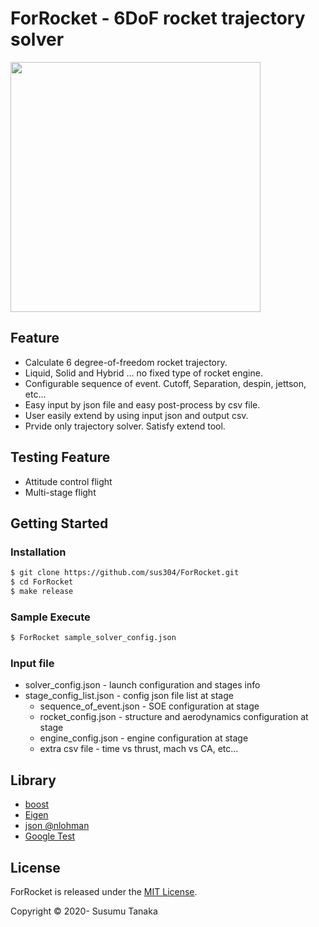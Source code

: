 # ForRocket - 6DoF rocket trajectory solver
<img src="https://user-images.githubusercontent.com/8069773/76425916-a54e6a00-63ed-11ea-8cc0-0d63b9b2cf9a.png" width="400px">

## Feature
* Calculate 6 degree-of-freedom rocket trajectory.
* Liquid, Solid and Hybrid ... no fixed type of rocket engine.
* Configurable sequence of event. Cutoff, Separation, despin, jettson, etc...
* Easy input by json file and easy post-process by csv file.
* User easily extend by using input json and output csv.
* Prvide only trajectory solver. Satisfy extend tool.

## Testing Feature
* Attitude control flight
* Multi-stage flight

## Getting Started
### Installation
```sh
$ git clone https://github.com/sus304/ForRocket.git
$ cd ForRocket
$ make release
```

### Sample Execute
```sh
$ ForRocket sample_solver_config.json
```

### Input file
* solver_config.json - launch configuration and stages info
* stage_config_list.json - config json file list at stage
  * sequence_of_event.json - SOE configuration at stage
  * rocket_config.json - structure and aerodynamics configuration at stage
  * engine_config.json - engine configuration at stage
  * extra csv file - time vs thrust, mach vs CA, etc...

## Library
* [boost](https://www.boost.org/)
* [Eigen](http://eigen.tuxfamily.org/)
* [json @nlohman](https://github.com/nlohmann/json)
* [Google Test](https://github.com/google/googletest)


## License
ForRocket is released under the [MIT License](http://opensource.org/licenses/MIT).

Copyright &copy; 2020- Susumu Tanaka